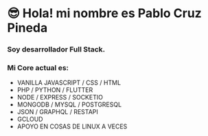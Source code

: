 

# 😎 Hola! mi nombre es Pablo Cruz Pineda


### Soy desarrollador Full Stack.


### Mi Core actual es:

- VANILLA JAVASCRIPT / CSS / HTML
- PHP / PYTHON / FLUTTER
- NODE / EXPRESS / SOCKETIO
- MONGODB / MYSQL / POSTGRESQL
- JSON / GRAPHQL / RESTAPI
- GCLOUD
- APOYO EN COSAS DE LINUX A VECES

### 
